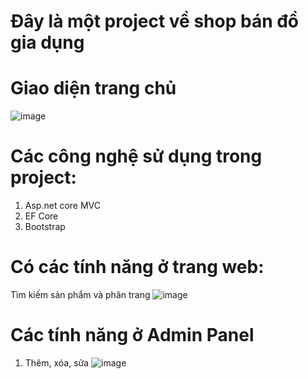 # Đây là một project về shop bán đồ gia dụng
# Giao diện trang chủ
![image](https://user-images.githubusercontent.com/74332711/169934177-db0226a3-66d9-4a4f-a708-55538512e243.png)
# Các công nghệ sử dụng trong project:
1. Asp.net core MVC
2. EF Core
3. Bootstrap
# Có các tính năng ở trang web:
Tìm kiếm sản phẩm và phân trang
![image](https://user-images.githubusercontent.com/74332711/169934653-0c424aa6-50c7-4a18-a03c-31cf7092cc22.png)


# Các tính năng ở Admin Panel
1. Thêm, xóa, sửa
![image](https://user-images.githubusercontent.com/74332711/169934898-5e4af6be-8d35-4a64-81c4-a50a4c33a172.png)

